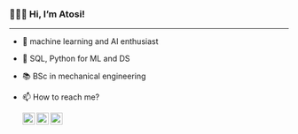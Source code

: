 ### 🙋🏻‍♀️ Hi, I’m Atosi!
<hr>

- 👀 machine learning and AI enthusiast
- 🌱 SQL, Python for ML and DS
- 📚 BSc in mechanical engineering
- 📫 How to reach me?
  
  <a href="https://www.linkedin.com/in/atosiroy/">
    
  <img align="left" alt="Atosi's linkedin" width="22px" src="https://upload.wikimedia.org/wikipedia/commons/8/81/LinkedIn_icon.svg">
  </a>
  <a href="https://twitter.com/atosicodes">
  <img align="left" alt="Atosi's twitter" width="22px" src="https://upload.wikimedia.org/wikipedia/commons/6/6f/Logo_of_Twitter.svg" /></a>
  <a href="https://www.instagram.com/_atosiroy/">
  <img align="left" alt="Atosi's insta" width="22px" src="https://raw.githubusercontent.com/hussainweb/hussainweb/main/icons/instagram.png" /></a>

<!---
atosiroy/atosiroy is a ✨ special ✨ repository because its `README.md` (this file) appears on your GitHub profile.
You can click the Preview link to take a look at your changes.
--->
